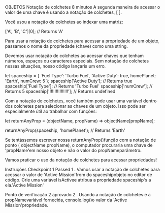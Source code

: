 OBJETOS
Notação de colchetes
8 minutos
A segunda maneira de acessar o valor de uma chave é usando a notação de colchetes, [ ].

Você usou a notação de colchetes ao indexar uma matriz:

['A', 'B', 'C'][0]; // Returns 'A'

Para usar a notação de colchetes para acessar a propriedade de um objeto, passamos o nome da propriedade (chave) como uma string.


Devemos usar notação de colchetes ao acessar chaves que tenham números, espaços ou caracteres especiais. Sem notação de colchetes nessas situações, nosso código lançaria um erro.

let spaceship = {
  'Fuel Type': 'Turbo Fuel',
  'Active Duty': true,
  homePlanet: 'Earth',
  numCrew: 5
};
spaceship['Active Duty'];   // Returns true
spaceship['Fuel Type'];   // Returns  'Turbo Fuel'
spaceship['numCrew'];   // Returns 5
spaceship['!!!!!!!!!!!!!!!'];   // Returns undefined

Com a notação de colchetes, você também pode usar uma variável dentro dos colchetes para selecionar as chaves de um objeto. Isso pode ser especialmente útil ao trabalhar com funções:

let returnAnyProp = (objectName, propName) => objectName[propName];
 
returnAnyProp(spaceship, 'homePlanet'); // Returns 'Earth'

Se tentássemos escrever nossa returnAnyProp()função com a notação de ponto ( objectName.propName), o computador procuraria uma chave de 'propName'em nosso objeto e não o valor do propNameparâmetro.

Vamos praticar o uso da notação de colchetes para acessar propriedades!

Instruções
Checkpoint 1 Passed
1 .
Vamos usar a notação de colchetes para acessar o valor de 'Active Mission'from do spaceshipobjeto no editor de código. Crie uma variável isActivee atribua a propriedade spaceship's a ela.'Active Mission'

Ponto de verificação 2 aprovado
2 .
Usando a notação de colchetes e a propNamevariável fornecida, console.log()o valor da 'Active Mission'propriedade.
